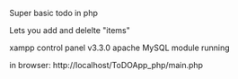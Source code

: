 Super basic todo in php

Lets you add and delelte "items"

xampp control panel v3.3.0 apache MySQL module running

in browser: http://localhost/ToDOApp_php/main.php
